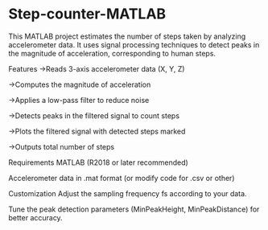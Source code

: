 # Step-counter-MATLAB
This MATLAB project estimates the number of steps taken by analyzing accelerometer data. It uses signal processing techniques to detect peaks in the magnitude of acceleration, corresponding to human steps.

Features
->Reads 3-axis accelerometer data (X, Y, Z)

->Computes the magnitude of acceleration

->Applies a low-pass filter to reduce noise

->Detects peaks in the filtered signal to count steps

->Plots the filtered signal with detected steps marked

->Outputs total number of steps

Requirements
MATLAB (R2018 or later recommended)

Accelerometer data in .mat format (or modify code for .csv or other)

Customization
Adjust the sampling frequency fs according to your data.

Tune the peak detection parameters (MinPeakHeight, MinPeakDistance) for better accuracy.
